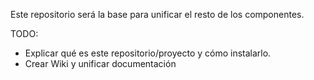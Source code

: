 Este repositorio será la base para unificar el resto de los componentes.

TODO:
- Explicar qué es este repositorio/proyecto y cómo instalarlo.
- Crear Wiki y unificar documentación
